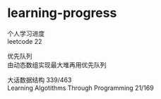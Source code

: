 # learning-progress
个人学习进度    
leetcode 22   


优先队列       
由动态数组实现最大堆再用优先队列      
 

大话数据结构 339/463  
Learning Algotithms Through Programming  21/169
